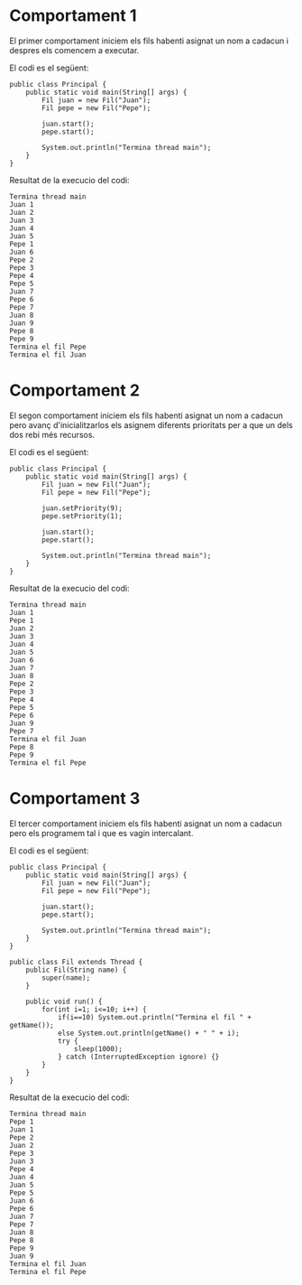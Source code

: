 # Comportament 1

El primer comportament iniciem els fils habenti asignat un nom
a cadacun i despres els comencem a executar.

El codi es el següent:

```
public class Principal {
    public static void main(String[] args) {
        Fil juan = new Fil("Juan");
        Fil pepe = new Fil("Pepe");

        juan.start();
        pepe.start();

        System.out.println("Termina thread main");
    }
}
```

Resultat de la execucio del codi:
```
Termina thread main
Juan 1
Juan 2
Juan 3
Juan 4
Juan 5
Pepe 1
Juan 6
Pepe 2
Pepe 3
Pepe 4
Pepe 5
Juan 7
Pepe 6
Pepe 7
Juan 8
Juan 9
Pepe 8
Pepe 9
Termina el fil Pepe
Termina el fil Juan
```

# Comportament 2

El segon comportament iniciem els fils habenti asignat un nom
a cadacun pero avanç d'inicialitzarlos els asignem diferents
prioritats per a que un dels dos rebi més recursos.

El codi es el següent:

```
public class Principal {
    public static void main(String[] args) {
        Fil juan = new Fil("Juan");
        Fil pepe = new Fil("Pepe");

        juan.setPriority(9);
        pepe.setPriority(1);

        juan.start();
        pepe.start();

        System.out.println("Termina thread main");
    }
}
```

Resultat de la execucio del codi:
```
Termina thread main
Juan 1
Pepe 1
Juan 2
Juan 3
Juan 4
Juan 5
Juan 6
Juan 7
Juan 8
Pepe 2
Pepe 3
Pepe 4
Pepe 5
Pepe 6
Juan 9
Pepe 7
Termina el fil Juan
Pepe 8
Pepe 9
Termina el fil Pepe
```

# Comportament 3

El tercer comportament iniciem els fils habenti asignat un nom
a cadacun pero els programem tal i que es vagin intercalant.

El codi es el següent:

```
public class Principal {
    public static void main(String[] args) {
        Fil juan = new Fil("Juan");
        Fil pepe = new Fil("Pepe");

        juan.start();
        pepe.start();

        System.out.println("Termina thread main");
    }
}
```
```
public class Fil extends Thread {
    public Fil(String name) {
        super(name);
    }
    
    public void run() {
        for(int i=1; i<=10; i++) {
            if(i==10) System.out.println("Termina el fil " + getName());
            else System.out.println(getName() + " " + i);
            try {
                sleep(1000);
            } catch (InterruptedException ignore) {}
        }
    }
}
```

Resultat de la execucio del codi:
```
Termina thread main
Pepe 1
Juan 1
Pepe 2
Juan 2
Pepe 3
Juan 3
Pepe 4
Juan 4
Juan 5
Pepe 5
Juan 6
Pepe 6
Juan 7
Pepe 7
Juan 8
Pepe 8
Pepe 9
Juan 9
Termina el fil Juan
Termina el fil Pepe
```